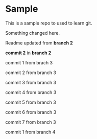 # Sample

This is a sample repo to used to learn git.

Something changed here.

Readme updated from **branch 2**

**commit 2** in **branch 2**

commit 1 from brach 3

commit 2 from branch 3

commit 3 from branch 3

commit 4 from branch 3

commit 5 from branch 3

commit 6 from branch 3

commit 7 from branch 3

commit 1 from branch 4